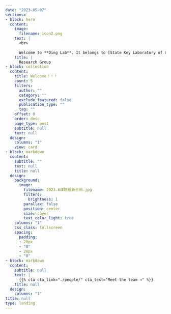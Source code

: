 ```yaml
---
date: "2023-05-07"
sections:
- block: hero
  content:
    image:
      filename: icon2.png
    text: |
      <br>
      
      Welcome to **Ding Lab**. It belongs to [State Key Laboratory of Cognitive Neuroscience and Learning, Beijing Normal University](https://brain.bnu.edu.cn/). We use fMRI(https://en.wikipedia.org/wiki/Functional_magnetic_resonance_imaging), combined with cognitive-behavior experimental techniques to investigate: what’s the neural basis of language, how language experience and language learning modulate brain structure and function. Bilinguals, sign-language users (including deaf people and hearing people), and dyslexics are our study subjects.
    title: |
      Research Group
- block: collection
  content:
    title: Welcome！！！
    count: 5
    filters:
      author: ""
      category: ""
      exclude_featured: false
      publication_type: ""
      tag: ""
    offset: 0
    order: desc
    page_type: post
    subtitle: null
    text: null
  design:
    columns: "1"
    view: card
- block: markdown
  content:
    subtitle: ""
    text: null
    title: null
  design:
    background:
      image:
        filename: 2023.6课题组新合照.jpg
        filters:
          brightness: 1
        parallax: false
        position: center
        size: cover
        text_color_light: true
    columns: "1"
    css_class: fullscreen
    spacing:
      padding:
      - 20px
      - "0"
      - 20px
      - "0"
- block: markdown
  content:
    subtitle: null
    text: |
      {{% cta cta_link="./people/" cta_text="Meet the team →" %}}
    title: null
  design:
    columns: "1"
title: null
type: landing
---
```

